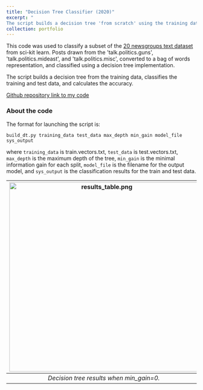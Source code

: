 ```yaml
---
title: "Decision Tree Classifier (2020)"
excerpt: "
The script builds a decision tree 'from scratch' using the training data (a subset of the [20 newsgroups text dataset](https://scikit-learn.org/0.19/datasets/twenty_newsgroups.html) from sci-kit learn), classifies the training and test data, and calculates the accuracy."
collection: portfolio
---
```


This code was used to classify a subset of the [20 newsgroups text dataset](https://scikit-learn.org/0.19/datasets/twenty_newsgroups.html) from sci-kit learn. Posts drawn from the 'talk.politics.guns', 'talk.politics.mideast', and 'talk.politics.misc', converted to a bag of words representation, and classified using a decision tree implementation.
 
The script builds a decision tree from the training data, classifies the training and test data, and calculates the accuracy.

[Github repository link to my code](https://github.com/droesler/NLP_Projects_Portfolio/tree/main/Decision_Tree_Classifier)

### About the code

The format for launching the script is:  

```build_dt.py training_data test_data max_depth min_gain model_file sys_output```

where ```training_data``` is train.vectors.txt, ```test_data``` is test.vectors.txt, ```max_depth``` is the maximum depth of the tree, ```min_gain``` is the minimal information gain for each split, ```model_file``` is the filename for the output model, and ```sys_output``` is the classification results for the train and test data.

| <img src="/images/dt_class_results_table.png" alt="results_table.png" width="500"/> | 
|:--:| 
| *Decision tree results when min_gain=0.* |
